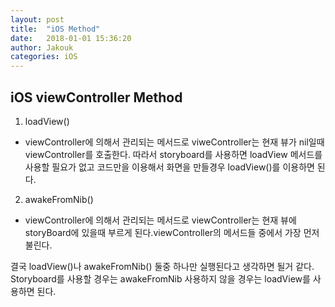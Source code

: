 ```yaml
---
layout: post
title:  "iOS Method"
date:   2018-01-01 15:36:20
author: Jakouk
categories: iOS
---
```


## iOS viewController Method

1. loadView()
- viewController에 의해서 관리되는 메서드로 viweController는 현재 뷰가 nil일때 viewController를 호출한다. 따라서 storyboard를 사용하면
loadView 메서드를 사용할 필요가 없고 코드만을 이용해서 화면을 만들경우 loadView()를 이용하면 된다. 

2. awakeFromNib()
- viewController에 의해서 관리되는 메서드로 viewController는 현재 뷰에 storyBoard에 있을때 부르게 된다.viewController의 메서드들 중에서
가장 먼저 불린다. 

결국 loadView()나 awakeFromNib() 둘중 하나만 실행된다고 생각하면 될거 같다. 
Storyboard를 사용할 경우는 awakeFromNib
사용하지 않을 경우는 loadView를 사용하면 된다. 







